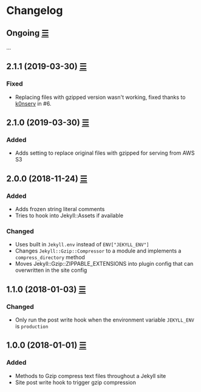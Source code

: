 # Changelog

## Ongoing [☰](https://github.com/philnash/jekyll-gzip/compare/v2.1.1...master)

...

## 2.1.1 (2019-03-30) [☰](https://github.com/philnash/jekyll-gzip/compare/v2.1.0...v2.1.1)

### Fixed

* Replacing files with gzipped version wasn't working, fixed thanks to [k0nserv](https://github.com/k0nserv) in #6.

## 2.1.0 (2019-03-30) [☰](https://github.com/philnash/jekyll-gzip/compare/v2.0.0...v2.1.0)

### Added

* Adds setting to replace original files with gzipped for serving from AWS S3

## 2.0.0 (2018-11-24) [☰](https://github.com/philnash/jekyll-gzip/compare/v1.1.0...v2.0.0)

### Added

* Adds frozen string literal comments
* Tries to hook into Jekyll::Assets if available

### Changed

* Uses built in `Jekyll.env` instead of `ENV["JEKYLL_ENV"]`
* Changes `Jekyll::Gzip::Compressor` to a module and implements a `compress_directory` method
* Moves Jekyll::Gzip::ZIPPABLE_EXTENSIONS into plugin config that can overwritten in the site config

## 1.1.0 (2018-01-03) [☰](https://github.com/philnash/jekyll-gzip/compare/v1.0.0...v1.1.0)

### Changed

* Only run the post write hook when the environment variable `JEKYLL_ENV` is `production`

## 1.0.0 (2018-01-01) [☰](https://github.com/philnash/jekyll-gzip/commits/v1.0.0)

### Added

* Methods to Gzip compress text files throughout a Jekyll site
* Site post write hook to trigger gzip compression
